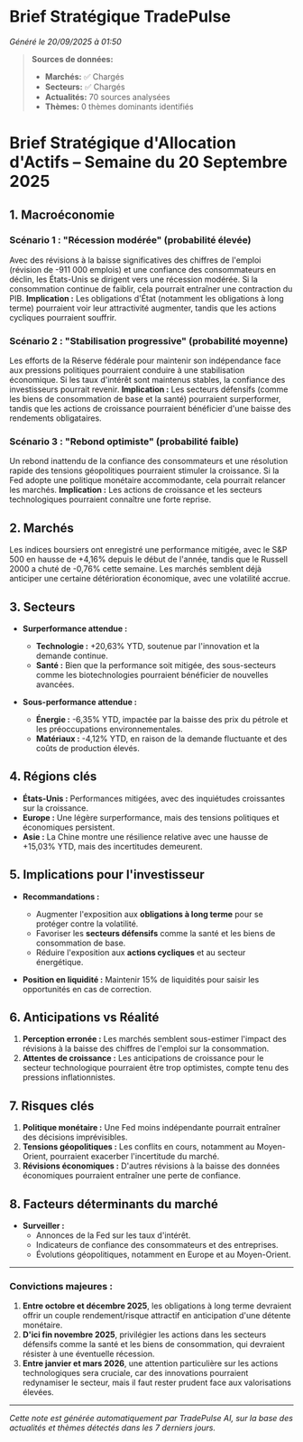 # Brief Stratégique TradePulse

*Généré le 20/09/2025 à 01:50*

> **Sources de données:**
> - **Marchés:** ✅ Chargés
> - **Secteurs:** ✅ Chargés
> - **Actualités:** 70 sources analysées
> - **Thèmes:** 0 thèmes dominants identifiés

# Brief Stratégique d'Allocation d'Actifs – Semaine du 20 Septembre 2025

## 1. Macroéconomie

### Scénario 1 : "Récession modérée" (probabilité élevée)
Avec des révisions à la baisse significatives des chiffres de l'emploi (révision de -911 000 emplois) et une confiance des consommateurs en déclin, les États-Unis se dirigent vers une récession modérée. Si la consommation continue de faiblir, cela pourrait entraîner une contraction du PIB. **Implication :** Les obligations d'État (notamment les obligations à long terme) pourraient voir leur attractivité augmenter, tandis que les actions cycliques pourraient souffrir.

### Scénario 2 : "Stabilisation progressive" (probabilité moyenne)
Les efforts de la Réserve fédérale pour maintenir son indépendance face aux pressions politiques pourraient conduire à une stabilisation économique. Si les taux d'intérêt sont maintenus stables, la confiance des investisseurs pourrait revenir. **Implication :** Les secteurs défensifs (comme les biens de consommation de base et la santé) pourraient surperformer, tandis que les actions de croissance pourraient bénéficier d'une baisse des rendements obligataires.

### Scénario 3 : "Rebond optimiste" (probabilité faible)
Un rebond inattendu de la confiance des consommateurs et une résolution rapide des tensions géopolitiques pourraient stimuler la croissance. Si la Fed adopte une politique monétaire accommodante, cela pourrait relancer les marchés. **Implication :** Les actions de croissance et les secteurs technologiques pourraient connaître une forte reprise.

## 2. Marchés
Les indices boursiers ont enregistré une performance mitigée, avec le S&P 500 en hausse de +4,16% depuis le début de l'année, tandis que le Russell 2000 a chuté de -0,76% cette semaine. Les marchés semblent déjà anticiper une certaine détérioration économique, avec une volatilité accrue.

## 3. Secteurs
- **Surperformance attendue :** 
  - **Technologie :** +20,63% YTD, soutenue par l'innovation et la demande continue.
  - **Santé :** Bien que la performance soit mitigée, des sous-secteurs comme les biotechnologies pourraient bénéficier de nouvelles avancées.
  
- **Sous-performance attendue :**
  - **Énergie :** -6,35% YTD, impactée par la baisse des prix du pétrole et les préoccupations environnementales.
  - **Matériaux :** -4,12% YTD, en raison de la demande fluctuante et des coûts de production élevés.

## 4. Régions clés
- **États-Unis :** Performances mitigées, avec des inquiétudes croissantes sur la croissance.
- **Europe :** Une légère surperformance, mais des tensions politiques et économiques persistent.
- **Asie :** La Chine montre une résilience relative avec une hausse de +15,03% YTD, mais des incertitudes demeurent.

## 5. Implications pour l'investisseur
- **Recommandations :**
  - Augmenter l'exposition aux **obligations à long terme** pour se protéger contre la volatilité.
  - Favoriser les **secteurs défensifs** comme la santé et les biens de consommation de base.
  - Réduire l'exposition aux **actions cycliques** et au secteur énergétique.

- **Position en liquidité :** Maintenir 15% de liquidités pour saisir les opportunités en cas de correction.

## 6. Anticipations vs Réalité
1. **Perception erronée :** Les marchés semblent sous-estimer l'impact des révisions à la baisse des chiffres de l'emploi sur la consommation.
2. **Attentes de croissance :** Les anticipations de croissance pour le secteur technologique pourraient être trop optimistes, compte tenu des pressions inflationnistes.

## 7. Risques clés
1. **Politique monétaire :** Une Fed moins indépendante pourrait entraîner des décisions imprévisibles.
2. **Tensions géopolitiques :** Les conflits en cours, notamment au Moyen-Orient, pourraient exacerber l'incertitude du marché.
3. **Révisions économiques :** D'autres révisions à la baisse des données économiques pourraient entraîner une perte de confiance.

## 8. Facteurs déterminants du marché
- **Surveiller :** 
  - Annonces de la Fed sur les taux d'intérêt.
  - Indicateurs de confiance des consommateurs et des entreprises.
  - Évolutions géopolitiques, notamment en Europe et au Moyen-Orient.

---

### Convictions majeures :
1. **Entre octobre et décembre 2025**, les obligations à long terme devraient offrir un couple rendement/risque attractif en anticipation d'une détente monétaire.
2. **D'ici fin novembre 2025**, privilégier les actions dans les secteurs défensifs comme la santé et les biens de consommation, qui devraient résister à une éventuelle récession.
3. **Entre janvier et mars 2026**, une attention particulière sur les actions technologiques sera cruciale, car des innovations pourraient redynamiser le secteur, mais il faut rester prudent face aux valorisations élevées.

---

*Cette note est générée automatiquement par TradePulse AI, sur la base des actualités et thèmes détectés dans les 7 derniers jours.*
